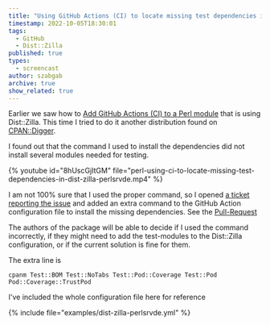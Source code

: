 ```yaml
---
title: "Using GitHub Actions (CI) to locate missing test dependencies in Dist::Zilla::PERLSRVDE"
timestamp: 2022-10-05T18:30:01
tags:
  - GitHub
  - Dist::Zilla
published: true
types:
  - screencast
author: szabgab
archive: true
show_related: true
---
```



Earlier we saw how to [Add GitHub Actions (CI) to a Perl module](/add-github-actions-to-graphics-toolkit-color) that is using Dist::Zilla.
This time I tried to do it another distribution found on [CPAN::Digger](https://cpan-digger.perlmaven.com/).

I found out that the command I used to install the dependencies did not install several modules needed for testing.


{% youtube id="8hUscGjItGM" file="perl-using-ci-to-locate-missing-test-dependencies-in-dist-zilla-perlsrvde.mp4" %}

I am not 100% sure that I used the proper command, so I opened [a ticket reporting the issue](https://github.com/PerlServices/Dist-Zilla-PERLSRVDE/issues/2)
and added an extra command to the GitHub Action configuration file to install the missing dependencies. See the [Pull-Request](https://github.com/PerlServices/Dist-Zilla-PERLSRVDE/pull/3)

The authors of the package will be able to decide if I used the command incorrectly, if they might need to add the test-modules to the Dist::Zilla configuration,
or if the current solution is fine for them.

The extra line is

```
cpanm Test::BOM Test::NoTabs Test::Pod::Coverage Test::Pod Pod::Coverage::TrustPod
```

I've included the whole configuration file here for reference

{% include file="examples/dist-zilla-perlsrvde.yml" %}
